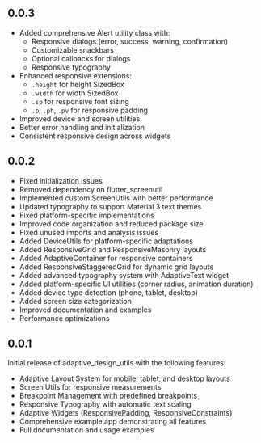 ## 0.0.3

* Added comprehensive Alert utility class with:
  - Responsive dialogs (error, success, warning, confirmation)
  - Customizable snackbars
  - Optional callbacks for dialogs
  - Responsive typography
* Enhanced responsive extensions:
  - `.height` for height SizedBox
  - `.width` for width SizedBox
  - `.sp` for responsive font sizing
  - `.p`, `.ph`, `.pv` for responsive padding
* Improved device and screen utilities
* Better error handling and initialization
* Consistent responsive design across widgets

## 0.0.2

* Fixed initialization issues
* Removed dependency on flutter_screenutil
* Implemented custom ScreenUtils with better performance
* Updated typography to support Material 3 text themes
* Fixed platform-specific implementations
* Improved code organization and reduced package size
* Fixed unused imports and analysis issues
* Added DeviceUtils for platform-specific adaptations
* Added ResponsiveGrid and ResponsiveMasonry layouts
* Added AdaptiveContainer for responsive containers
* Added ResponsiveStaggeredGrid for dynamic grid layouts
* Added advanced typography system with AdaptiveText widget
* Added platform-specific UI utilities (corner radius, animation duration)
* Added device type detection (phone, tablet, desktop)
* Added screen size categorization
* Improved documentation and examples
* Performance optimizations

## 0.0.1

Initial release of adaptive_design_utils with the following features:

* Adaptive Layout System for mobile, tablet, and desktop layouts
* Screen Utils for responsive measurements
* Breakpoint Management with predefined breakpoints
* Responsive Typography with automatic text scaling
* Adaptive Widgets (ResponsivePadding, ResponsiveConstraints)
* Comprehensive example app demonstrating all features
* Full documentation and usage examples
